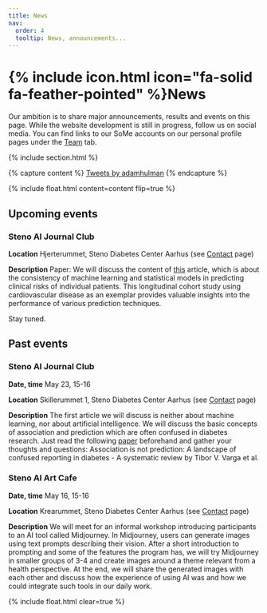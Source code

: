 ```yaml
---
title: News
nav:
  order: 4
  tooltip: News, announcements...
---
```


# {% include icon.html icon="fa-solid fa-feather-pointed" %}News

Our ambition is to share major announcements, results and events on this page. While the website development is still in progress, follow us on social media. 
You can find links to our SoMe accounts on our personal profile pages under the [Team](https://hulmanlab.com/team/) tab.

{% include section.html %}

{% capture content %}
  <a class="twitter-timeline" data-width="350" href="https://twitter.com/adamhulman?ref_src=twsrc%5Etfw">Tweets by adamhulman</a> <script async src="https://platform.twitter.com/widgets.js" charset="utf-8"></script>
{% endcapture %}

{%
  include float.html
  content=content
  flip=true
%}

## Upcoming events
### Steno AI Journal Club

**Location** Hjerterummet, Steno Diabetes Center Aarhus (see [Contact](https://hulmanlab.com/contact/) page)

**Description** Paper: We will discuss the content of [this](https://www.bmj.com/content/371/bmj.m3919) article, which is about the consistency of machine learning and statistical models in predicting clinical risks of individual patients. This longitudinal cohort study using cardiovascular disease as an exemplar provides valuable insights into the performance of various prediction techniques.

Stay tuned.

## Past events
### Steno AI Journal Club
**Date, time** May 23, 15-16

**Location** Skillerummet 1, Steno Diabetes Center Aarhus (see [Contact](https://hulmanlab.com/contact/) page)

**Description** The first article we will discuss is neither about machine learning, nor about artificial intelligence. 
We will discuss the basic concepts of association and prediction which are often confused in diabetes research. 
Just read the following [paper](https://pubmed.ncbi.nlm.nih.gov/33068662/) beforehand and gather your thoughts and questions:
Association is not prediction: A landscape of confused reporting in diabetes - A systematic review by Tibor V. Varga et al.

### Steno AI Art Cafe
**Date, time** May 16, 15-16

**Location** Krearummet, Steno Diabetes Center Aarhus (see [Contact](https://hulmanlab.com/contact/) page)

**Description** We will meet for an informal workshop introducing participants to an AI tool called Midjourney. In Midjourney, users can generate images using text prompts describing their vision. After a short introduction to prompting and some of the features the program has, we will try Midjourney in smaller groups of 3-4 and create images around a theme relevant from a health perspective. At the end, we will share the generated images with each other and discuss how the experience of using AI was and how we could integrate such tools in our daily work.
 
{% include float.html clear=true %}
